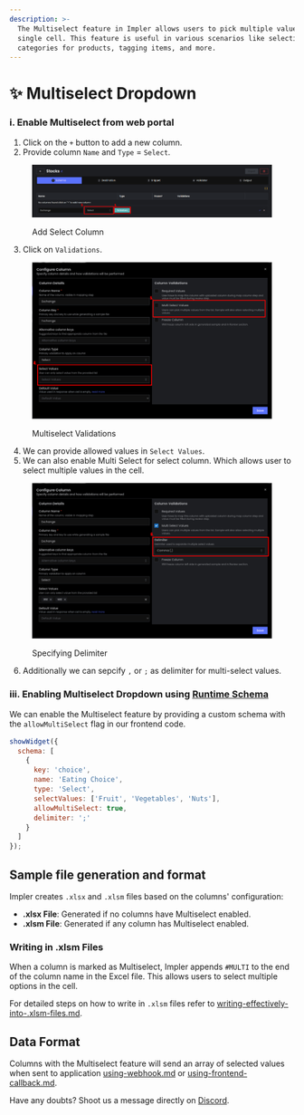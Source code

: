 ```yaml
---
description: >-
  The Multiselect feature in Impler allows users to pick multiple values for a
  single cell. This feature is useful in various scenarios like selecting
  categories for products, tagging items, and more.
---
```


# ✨ Multiselect Dropdown

### i. Enable Multiselect from web portal

1. Click on the `+` button to add a new column.
2. Provide column `Name` and `Type` = `Select`.

<figure><img src="../.gitbook/assets/image (4).png" alt=""><figcaption><p>Add Select Column</p></figcaption></figure>

3. Click on `Validations`.

<figure><img src="../.gitbook/assets/image (1).png" alt=""><figcaption><p>Multiselect Validations</p></figcaption></figure>

4. We can provide allowed values in `Select Values`.
5. We can also enable Multi Select for select column. Which allows user to select multiple values in the cell.

<figure><img src="../.gitbook/assets/image (3).png" alt=""><figcaption><p>Specifying Delimiter</p></figcaption></figure>

6. Additionally we can sepcify `,` or `;` as delimiter for multi-select values.

### iii. Enabling Multiselect Dropdown using [Runtime Schema](runtime-schema.md)

We can enable the Multiselect feature by providing a custom schema with the `allowMultiSelect` flag in our frontend code.

```javascript
showWidget({
  schema: [
    {
      key: 'choice',
      name: 'Eating Choice',
      type: 'Select',
      selectValues: ['Fruit', 'Vegetables', 'Nuts'],
      allowMultiSelect: true,
      delimiter: ';'
    }
  ]
});

```

## Sample file generation and format

Impler creates `.xlsx` and `.xlsm` files based on the columns' configuration:

* **.xlsx File**: Generated if no columns have Multiselect enabled.
* **.xlsm File**: Generated if any column has Multiselect enabled.

### Writing in .xlsm Files

When a column is marked as Multiselect, Impler appends `#MULTI` to the end of the column name in the Excel file. This allows users to select multiple options in the cell.

For detailed steps on how to write in `.xlsm` files refer to [writing-effectively-into-.xlsm-files.md](../additional-resources/writing-effectively-into-.xlsm-files.md "mention").

## Data Format

Columns with the Multiselect feature will send an array of selected values when sent to application [using-webhook.md](../data-retrieval/using-webhook.md "mention") or [using-frontend-callback.md](../data-retrieval/using-frontend-callback.md "mention").

Have any doubts? Shoot us a message directly on [Discord](https://discord.impler.io).
